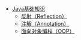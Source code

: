 * [Java基础知识](/java/index)
  * [反射（Reflection）](/java/reflection/index)
  * [注解（Annotation）](/java/annotation/index)
  * [面向对象编程（OOP）](/java/oop/index)